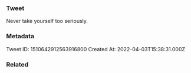 ### Tweet
Never take yourself too seriously.

### Metadata
Tweet ID: 1510642912563916800
Created At: 2022-04-03T15:38:31.000Z

### Related

